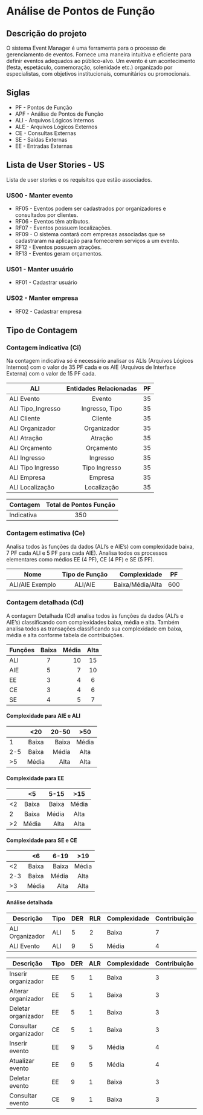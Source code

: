 # Análise de Pontos de Função

## Descrição do projeto
O sistema Event Manager é uma ferramenta para o processo de gerenciamento de eventos. Fornece uma maneira intuitiva e eficiente para definir eventos adequados ao público-alvo. Um evento é um acontecimento (festa, espetáculo, comemoração, solenidade etc.) organizado por especialistas, com objetivos institucionais, comunitários ou promocionais.

## Siglas
*  PF - Pontos de Função
*	 APF - Análise de Pontos de Função
*	 ALI - Arquivos Lógicos Internos
*	 ALE - Arquivos Lógicos Externos
*	 CE -  Consultas Externas
*	 SE -  Saídas Externas
*	 EE -  Entradas Externas

## Lista de User Stories - US
Lista de user stories e os requisitos que estão associados.

### US00 - Manter evento
* RF05 - Eventos podem ser cadastrados por organizadores e consultados por clientes.
* RF06 - Eventos têm atributos.
* RF07 - Eventos possuem localizações.
* RF09 - O sistema contará com empresas associadas que se cadastraram na aplicação para fornecerem serviços a um evento.
* RF12 - Eventos possuem atrações.
* RF13 - Eventos geram orçamentos.

### US01 - Manter usuário
* RF01 - Cadastrar usuário

### US02 - Manter empresa
* RF02 - Cadastrar empresa

## Tipo de Contagem

### Contagem indicativa (Ci)
Na contagem indicativa só é necessário analisar os ALIs (Arquivos Lógicos Internos) com o valor de 35 PF cada e os AIE (Arquivos de Interface Externa) com o valor de 15 PF cada.

|         ALI          		|       Entidades Relacionadas     |  PF |
| ------------------------------|:--------------------------------:| ---:|
|     ALI Evento       		|              Evento              |  35 |
|     ALI Tipo_Ingresso      	|	   Ingresso, Tipo	   |  35 |
|     ALI Cliente      		|              Cliente             |  35 |
|    ALI Organizador   		|             Organizador          |  35 |
|     ALI Atração      		|              Atração             |  35 |
|     ALI Orçamento    		|             Orçamento            |  35 |
|     ALI Ingresso     		|              Ingresso            |  35 |
|    ALI Tipo Ingresso 		|            Tipo Ingresso         |  35 |
|     ALI Empresa      		|              Empresa             |  35 |
|    ALI Localização   		|             Localização          |  35 |

|     Contagem     |  Total de Pontos Função |
| -----------------|:-----------------------:|
|    Indicativa    |          350            |

### Contagem estimativa (Ce)
Analisa todos às funções da dados (ALI’s e AIE’s) com complexidade baixa, 7 PF cada ALI e 5 PF para cada AIE).
	Analisa todos os processos elementares como médios EE (4 PF), CE (4 PF) e SE (5 PF). 


|       Nome        |   Tipo de Função   |      Complexidade    |  PF |
| ----------------- |:------------------:| --------------------:|:---:|
|  ALI/AIE Exemplo  |       ALI/AIE      |    Baixa/Média/Alta  | 600 | 


### Contagem detalhada (Cd)
A contagem Detalhada (Cd) analisa todos às funções da dados (ALI’s e AIE’s) classificando com complexidades baixa, média e alta. Também analisa todos as transações classificando sua complexidade em baixa, média e alta conforme tabela de contribuições. 

|     Funções      |     Baixa     |      Média    |     Alta    |
| ---------------- |:-------------:| -------------:|:-----------:|
|       ALI        |       7       |       10      |      15     | 
|       AIE        |       5       |       7       |      10     | 
|       EE         |       3       |       4       |      6      | 
|       CE         |       3       |       4       |      6      | 
|       SE         |       4       |       5       |      7      | 

#### Complexidade para AIE e ALI
|                  |        <20        |      20-50       |      >50      |
| ---------------- |:-----------------:| ----------------:|:-------------:|
|        1         |       Baixa       |       Baixa      |      Média    | 
|       2-5        |       Baixa       |       Média      |      Alta     | 
|       >5         |       Média       |       Alta       |      Alta     | 

#### Complexidade para EE
|                  |        <5         |       5-15       |      >15      |
| ---------------- |:-----------------:| ----------------:|:-------------:|
|        <2        |       Baixa       |       Baixa      |      Média    | 
|         2        |       Baixa       |       Média      |      Alta     | 
|        >2        |       Média       |       Alta       |      Alta     | 

#### Complexidade para SE e CE
|                  |        <6         |       6-19       |      >19      |
| ---------------- |:-----------------:| ----------------:|:-------------:|
|        <2        |       Baixa       |       Baixa      |      Média    | 
|        2-3       |       Baixa       |       Média      |      Alta     | 
|        >3        |       Média       |       Alta       |      Alta     | 

#### Análise detalhada

|      Descrição      		|       Tipo    |       DER     |      RLR    	|      Complexidade     |      	Contribuição	|
| ------------------------------|---------------|---------------|---------------|-----------------------|-----------------------|
|	ALI Organizador		|	ALI	|	5	|	2	|	Baixa		|	7		|
|	ALI Evento		|	ALI	|	 9	|	5	|	Média		|	    4		|


|      Descrição      		|       Tipo    |       DER     |	ALR    	|      Complexidade     |      	Contribuição	|
| ------------------------------|---------------|---------------|---------------|-----------------------|-----------------------|
|	Inserir organizador	|	EE	|	5	|	1	|	Baixa		|	3		|
|	Alterar organizador	|	EE	|	5	|	1	|	Baixa		|	3		|
|	Deletar organizador	|	EE	|	5	|	1	|	Baixa		|	3		|
|	Consultar organizador	|	CE	|	5	|	1	|	Baixa		|	3		|
|	Inserir evento		|	EE	|	 9	|	5	|	Média		|	    4		|
|	Atualizar evento 	|	EE	|	 9	|	5	|	Média		|	    4		|
|	Deletar evento		|	EE	|	 9	|	1	|	Baixa		|	    3		|
|	Consultar evento	|	CE	|	 9	|	1	|	Baixa		|	    3		|

